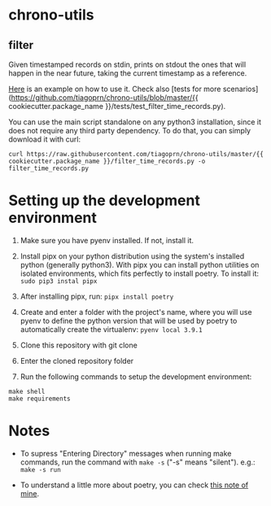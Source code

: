 # chrono-utils

## filter

Given timestamped records on stdin, prints on stdout the ones that will happen in the near future, taking the current timestamp as a reference.

[Here](https://github.com/tiagoprn/chrono-utils/blob/88f7df6cd61df7a2afd3f7932acde41c95e95001/Makefile#L49) is an example on how to use it. Check also [tests for more scenarios](https://github.com/tiagoprn/chrono-utils/blob/master/{{ cookiecutter.package_name }}/tests/test_filter_time_records.py).

You can use the main script standalone on any python3 installation, since it does not require any third party dependency. To do that, you can simply download it with curl:

```
curl https://raw.githubusercontent.com/tiagoprn/chrono-utils/master/{{ cookiecutter.package_name }}/filter_time_records.py -o filter_time_records.py
```

# Setting up the development environment

1. Make sure you have pyenv installed. If not, install it.

2. Install pipx on your python distribution using the system's installed python (generally python3). With pipx you can install python utilities on isolated environments, which fits perfectly to install poetry. To install it: `sudo pip3 instal pipx`

3. After installing pipx, run: `pipx install poetry`

4. Create and enter a folder with the project's name, where you will use pyenv to define the python version that will be used by poetry to automatically create the virtualenv: `pyenv local 3.9.1`

5. Clone this repository with git clone

6. Enter the cloned repository folder

7. Run the following commands to setup the development environment:

```
make shell
make requirements
```

# Notes

- To supress "Entering Directory" messages when running make commands, run the command with `make -s` ("-s" means "silent"). e.g.: `make -s run`

- To understand a little more about poetry, you can check [this note of mine](https://tiagopr.nl/posts/published/using-poetry-for-dependencies-on-python-projects/).

